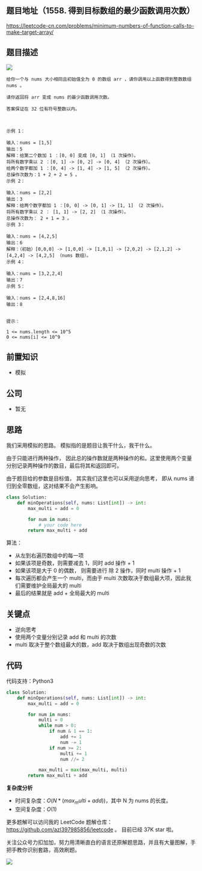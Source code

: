 ## 题目地址（1558. 得到目标数组的最少函数调用次数）

https://leetcode-cn.com/problems/minimum-numbers-of-function-calls-to-make-target-array/

## 题目描述

![](https://p.ipic.vip/2jpne3.jpg)

```
给你一个与 nums 大小相同且初始值全为 0 的数组 arr ，请你调用以上函数得到整数数组 nums 。

请你返回将 arr 变成 nums 的最少函数调用次数。

答案保证在 32 位有符号整数以内。

 

示例 1：

输入：nums = [1,5]
输出：5
解释：给第二个数加 1 ：[0, 0] 变成 [0, 1] （1 次操作）。
将所有数字乘以 2 ：[0, 1] -> [0, 2] -> [0, 4] （2 次操作）。
给两个数字都加 1 ：[0, 4] -> [1, 4] -> [1, 5] （2 次操作）。
总操作次数为：1 + 2 + 2 = 5 。
示例 2：

输入：nums = [2,2]
输出：3
解释：给两个数字都加 1 ：[0, 0] -> [0, 1] -> [1, 1] （2 次操作）。
将所有数字乘以 2 ： [1, 1] -> [2, 2] （1 次操作）。
总操作次数为： 2 + 1 = 3 。
示例 3：

输入：nums = [4,2,5]
输出：6
解释：（初始）[0,0,0] -> [1,0,0] -> [1,0,1] -> [2,0,2] -> [2,1,2] -> [4,2,4] -> [4,2,5] （nums 数组）。
示例 4：

输入：nums = [3,2,2,4]
输出：7
示例 5：

输入：nums = [2,4,8,16]
输出：8
 

提示：

1 <= nums.length <= 10^5
0 <= nums[i] <= 10^9

```

## 前置知识

- 模拟

## 公司

- 暂无

## 思路

我们采用模拟的思路。 模拟指的是题目让我干什么，我干什么。

由于只能进行两种操作， 因此总的操作数就是两种操作的和。这里使用两个变量分别记录两种操作的数目，最后将其和返回即可。

由于题目给的参数是目标值， 其实我们这里也可以采用逆向思考， 即从 nums 递归到全零数组，这对结果不会产生影响。

```py
class Solution:
    def minOperations(self, nums: List[int]) -> int:
        max_multi = add = 0

        for num in nums:
            # your code here
        return max_multi + add

```

算法：

- 从左到右遍历数组中的每一项
- 如果该项是奇数，则需要减去 1，同时 add 操作 + 1
- 如果该项是大于 0 的偶数， 则需要进行 除 2 操作，同时 multi 操作 + 1
- 每次遍历都会产生一个 multi，而由于 multi 次数取决于数组最大项，因此我们需要维护全局最大的 multi
- 最后的结果就是 add + 全局最大的 multi

## 关键点

- 逆向思考
- 使用两个变量分别记录 add 和 multi 的次数
- multi 取决于整个数组最大的数，add 取决于数组出现奇数的次数

## 代码

代码支持：Python3

```python
class Solution:
    def minOperations(self, nums: List[int]) -> int:
        max_multi = add = 0

        for num in nums:
            multi = 0
            while num > 0:
                if num & 1 == 1:
                    add += 1
                    num -= 1
                if num >= 2:
                    multi += 1
                    num //= 2

            max_multi = max(max_multi, multi)
        return max_multi + add

```

**复杂度分析**

- 时间复杂度：$O(N * (max_multi + add))$，其中 N 为 nums 的长度。
- 空间复杂度：$O(1)$

更多题解可以访问我的 LeetCode 题解仓库：https://github.com/azl397985856/leetcode 。 目前已经 37K star 啦。

关注公众号力扣加加，努力用清晰直白的语言还原解题思路，并且有大量图解，手把手教你识别套路，高效刷题。

![](https://p.ipic.vip/v806gw.jpg)
